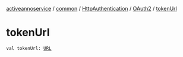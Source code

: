 [activeannoservice](../../../index.md) / [common](../../index.md) / [HttpAuthentication](../index.md) / [OAuth2](index.md) / [tokenUrl](./token-url.md)

# tokenUrl

`val tokenUrl: `[`URL`](https://docs.oracle.com/javase/6/docs/api/java/net/URL.html)